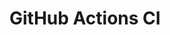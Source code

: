 # GitHub Actions CI























































































































































































































































































































































































































































































































































































































































































































































































































































































































































































































































































































































































































































































































































































































































































































































































































































































































































































































































































































































































































































































































































































































































































































































